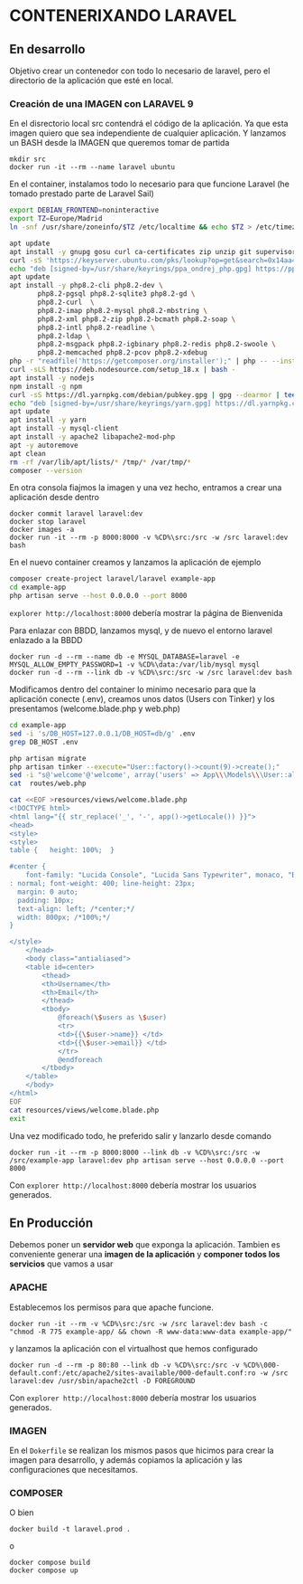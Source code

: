 # CONTENERIXANDO LARAVEL

## En desarrollo
Objetivo crear un contenedor con todo lo necesario de laravel, pero el directorio de la aplicación que esté en local.

### Creación de una IMAGEN con LARAVEL 9
En el disrectorio local src contendrá el código de la aplicación. Ya que esta imagen quiero que sea independiente de cualquier aplicación. Y lanzamos un BASH desde la IMAGEN que queremos tomar de partida
```dos
mkdir src
docker run -it --rm --name laravel ubuntu
```
En el container, instalamos todo lo necesario para que funcione Laravel (he tomado prestado parte de Laravel Sail)
```bash
export DEBIAN_FRONTEND=noninteractive
export TZ=Europe/Madrid
ln -snf /usr/share/zoneinfo/$TZ /etc/localtime && echo $TZ > /etc/timezone

apt update 
apt install -y gnupg gosu curl ca-certificates zip unzip git supervisor sqlite3 libcap2-bin libpng-dev python2 dnsutils 
curl -sS 'https://keyserver.ubuntu.com/pks/lookup?op=get&search=0x14aa40ec0831756756d7f66c4f4ea0aae5267a6c' | gpg --dearmor | tee /usr/share/keyrings/ppa_ondrej_php.gpg > /dev/null 
echo "deb [signed-by=/usr/share/keyrings/ppa_ondrej_php.gpg] https://ppa.launchpadcontent.net/ondrej/php/ubuntu jammy main" > /etc/apt/sources.list.d/ppa_ondrej_php.list 
apt update 
apt install -y php8.2-cli php8.2-dev \
       php8.2-pgsql php8.2-sqlite3 php8.2-gd \
       php8.2-curl  \
       php8.2-imap php8.2-mysql php8.2-mbstring \
       php8.2-xml php8.2-zip php8.2-bcmath php8.2-soap \
       php8.2-intl php8.2-readline \
       php8.2-ldap \
       php8.2-msgpack php8.2-igbinary php8.2-redis php8.2-swoole \
       php8.2-memcached php8.2-pcov php8.2-xdebug 
php -r "readfile('https://getcomposer.org/installer');" | php -- --install-dir=/usr/bin/ --filename=composer 
curl -sLS https://deb.nodesource.com/setup_18.x | bash - 
apt install -y nodejs 
npm install -g npm 
curl -sS https://dl.yarnpkg.com/debian/pubkey.gpg | gpg --dearmor | tee /usr/share/keyrings/yarn.gpg >/dev/null 
echo "deb [signed-by=/usr/share/keyrings/yarn.gpg] https://dl.yarnpkg.com/debian/ stable main" > /etc/apt/sources.list.d/yarn.list 
apt update 
apt install -y yarn 
apt install -y mysql-client 
apt install -y apache2 libapache2-mod-php
apt -y autoremove 
apt clean 
rm -rf /var/lib/apt/lists/* /tmp/* /var/tmp/*
composer --version
```
En otra consola fiajmos la imagen y una vez hecho, entramos a crear una aplicación desde dentro
```dos
docker commit laravel laravel:dev
docker stop laravel
docker images -a
docker run -it --rm -p 8000:8000 -v %CD%\src:/src -w /src laravel:dev bash
```
En el nuevo container creamos y lanzamos la aplicación de ejemplo
```bash
composer create-project laravel/laravel example-app
cd example-app
php artisan serve --host 0.0.0.0 --port 8000
```
`explorer http://localhost:8000` debería mostrar la página de Bienvenida

Para enlazar con BBDD, lanzamos mysql, y de nuevo el entorno laravel enlazado a la BBDD
```dos
docker run -d --rm --name db -e MYSQL_DATABASE=laravel -e MYSQL_ALLOW_EMPTY_PASSWORD=1 -v %CD%\data:/var/lib/mysql mysql
docker run -d --rm --link db -v %CD%\src:/src -w /src laravel:dev bash
```
Modificamos dentro del container lo minimo necesario para que la aplicación conecte (.env),  creamos unos datos (Users con Tinker) y los presentamos (welcome.blade.php y web.php)
```bash 
cd example-app
sed -i 's/DB_HOST=127.0.0.1/DB_HOST=db/g' .env
grep DB_HOST .env

php artisan migrate 
php artisan tinker --execute="User::factory()->count(9)->create();"
sed -i "s@'welcome'@'welcome', array('users' => App\\\Models\\\User::all())@g" routes/web.php
cat  routes/web.php

cat <<EOF >resources/views/welcome.blade.php
<!DOCTYPE html>
<html lang="{{ str_replace('_', '-', app()->getLocale()) }}">
<head>
<style>
<style>
table {   height: 100%;  }

#center {
    font-family: "Lucida Console", "Lucida Sans Typewriter", monaco, "Bitstream Vera Sans Mono", monospace; font-size: 24px; font-style: normal; font-variant
: normal; font-weight: 400; line-height: 23px;
  margin: 0 auto;
  padding: 10px;
  text-align: left; /*center;*/
  width: 800px; /*100%;*/
}

</style>
    </head>
    <body class="antialiased">
    <table id=center>
        <thead>
        <th>Username</th>
        <th>Email</th>
        </thead>
        <tbody>
            @foreach(\$users as \$user)
            <tr>
            <td>{{\$user->name}} </td>
            <td>{{\$user->email}} </td>
            </tr>
            @endforeach
        </tbody>
    </table>
    </body>
</html>
EOF
cat resources/views/welcome.blade.php
exit
```
Una vez modificado todo, he preferido salir y lanzarlo desde comando
```
docker run -it --rm -p 8000:8000 --link db -v %CD%\src:/src -w /src/example-app laravel:dev php artisan serve --host 0.0.0.0 --port 8000
```
Con `explorer http://localhost:8000` debería mostrar los usuarios generados.

## En Producción
Debemos poner un **servidor web** que exponga la aplicación.
Tambien es conveniente generar una **imagen de la aplicación** y **componer todos los servicios** que vamos a usar
### APACHE
Establecemos los permisos para que apache funcione.
```dos
docker run -it --rm -v %CD%\src:/src -w /src laravel:dev bash -c "chmod -R 775 example-app/ && chown -R www-data:www-data example-app/"
```
y lanzamos la aplicación con el virtualhost que hemos configurado
```
docker run -d --rm -p 80:80 --link db -v %CD%\src:/src -v %CD%\000-default.conf:/etc/apache2/sites-available/000-default.conf:ro -w /src laravel:dev /usr/sbin/apache2ctl -D FOREGROUND
```
Con `explorer http://localhost:8000` debería mostrar los usuarios generados.

### IMAGEN
En el `Dokerfile` se realizan los mismos pasos que hicimos para crear la imagen para desarrollo, y además copiamos la aplicación y las configuraciones que necesitamos.

### COMPOSER
O bien
```dos
docker build -t laravel.prod .
```
o
```
docker compose build
docker compose up
```
